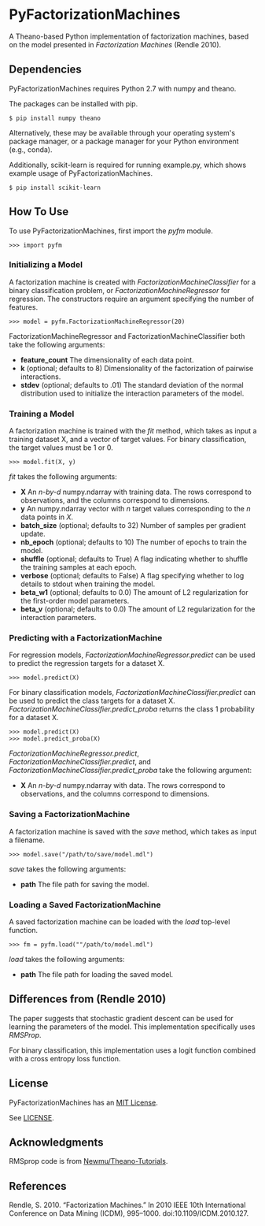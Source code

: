 ﻿PyFactorizationMachines
=======================

A Theano-based Python implementation of factorization machines, based on the model presented in *Factorization Machines*
(Rendle 2010).

Dependencies
------------

PyFactorizationMachines requires Python 2.7 with numpy and theano.

The packages can be installed with pip.

    $ pip install numpy theano
    
Alternatively, these may be available through your operating system's package manager, or a package manager for your
Python environment (e.g., conda).

Additionally, scikit-learn is required for running example.py, which shows example usage of PyFactorizationMachines.

    $ pip install scikit-learn

How To Use
----------

To use PyFactorizationMachines, first import the *pyfm* module.

    >>> import pyfm
    
### Initializing a Model

A factorization machine is created with *FactorizationMachineClassifier* for a binary classification problem, or
*FactorizationMachineRegressor* for regression. The constructors require an argument specifying the number of features.

    >>> model = pyfm.FactorizationMachineRegressor(20)

FactorizationMachineRegressor and FactorizationMachineClassifier both take the following arguments:

* **feature_count** The dimensionality of each data point.
* **k** (optional; defaults to 8) Dimensionality of the factorization of pairwise interactions.
* **stdev** (optional; defaults to .01) The standard deviation of the normal distribution used to initialize the
interaction parameters of the model.
    
### Training a Model

A factorization machine is trained with the *fit* method, which takes as input a training dataset X, and a vector of
target values. For binary classification, the target values must be 1 or 0.

    >>> model.fit(X, y)

*fit* takes the following arguments:

* **X** An *n-by-d* numpy.ndarray with training data. The rows correspond to observations, and the columns correspond to
dimensions.
* **y** An numpy.ndarray vector with *n* target values corresponding to the *n* data points in *X*.
* **batch_size** (optional; defaults to 32) Number of samples per gradient update.
* **nb_epoch** (optional; defaults to 10)  The number of epochs to train the model.
* **shuffle** (optional; defaults to True) A flag indicating whether to shuffle the training samples at each epoch.
* **verbose** (optional; defaults to False) A flag specifying whether to log details to stdout when training the model.
* **beta_w1** (optional; defaults to 0.0) The amount of L2 regularization for the first-order model parameters.
* **beta_v** (optional; defaults to 0.0) The amount of L2 regularization for the interaction parameters.

### Predicting with a FactorizationMachine

For regression models, *FactorizationMachineRegressor.predict* can be used to predict the regression targets for a
dataset X.

    >>> model.predict(X)

For binary classification models, *FactorizationMachineClassifier.predict* can be used to predict the class targets for
a dataset X. *FactorizationMachineClassifier.predict_proba* returns the class 1 probability for a dataset X.

    >>> model.predict(X)
    >>> model.predict_proba(X)

*FactorizationMachineRegressor.predict*, *FactorizationMachineClassifier.predict*, and
*FactorizationMachineClassifier.predict_proba* take the following argument:

* **X** An *n-by-d* numpy.ndarray with data. The rows correspond to observations, and the columns correspond to
dimensions.

### Saving a FactorizationMachine

A factorization machine is saved with the *save* method, which takes as input a filename.

    >>> model.save("/path/to/save/model.mdl")

*save* takes the following arguments:

* **path** The file path for saving the model.

### Loading a Saved FactorizationMachine

A saved factorization machine can be loaded with the *load* top-level function.

    >>> fm = pyfm.load(""/path/to/model.mdl")

*load* takes the following arguments:

* **path** The file path for loading the saved model.

Differences from (Rendle 2010)
------------------------------

The paper suggests that stochastic gradient descent can be used for learning the parameters of the model. This
implementation specifically uses *RMSProp*.

For binary classification, this implementation uses a logit function combined with a cross entropy loss function.

License
-------

PyFactorizationMachines has an [MIT License](https://en.wikipedia.org/wiki/MIT_License).

See [LICENSE](LICENSE).

Acknowledgments
---------------

RMSprop code is from [Newmu/Theano-Tutorials](https://github.com/Newmu/Theano-Tutorials/blob/master/4_modern_net.py).

References
----------

Rendle, S. 2010. “Factorization Machines.” In 2010 IEEE 10th International Conference on Data Mining (ICDM), 995–1000.
doi:10.1109/ICDM.2010.127.
